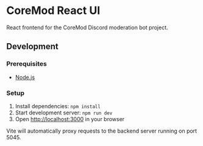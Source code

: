 # CoreMod React UI

React frontend for the CoreMod Discord moderation bot project.

## Development

### Prerequisites

- [Node.js](https://nodejs.org/en/)

### Setup

1. Install dependencies: `npm install`
2. Start development server: `npm run dev`
3. Open <http://localhost:3000> in your browser

Vite will automatically proxy requests to the backend server running on port 5045.
